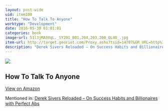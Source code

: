 ```yaml
---
layout: post-wide
uid: item100
title: "How To Talk To Anyone"
worktype: "Development"
date: 2016-05-30 01:01:01
categories: book
image-url: 51l3jMA9XqL._SY291_BO1,204,203,200_QL40_.jpg
item-url: http://target.georiot.com/Proxy.ashx?tsid=14707&GR_URL=http%3A%2F%2Fwww.amazon.com%2FHow-Talk-Anyone-Success-Relationships%2Fdp%2F007141858X%2F
description: "Derek Sivers Reloaded – On Success Habits and Billionaires with Perfect Abs"
---
```

<a href="http://target.georiot.com/Proxy.ashx?tsid=14707&GR_URL=http%3A%2F%2Fwww.amazon.com%2FHow-Talk-Anyone-Success-Relationships%2Fdp%2F007141858X%2F" target="blank"><img src="../../../../img/thumbs/51l3jMA9XqL._SY291_BO1,204,203,200_QL40_.jpg" class="prod-img"></a>
<h2>How To Talk To Anyone</h2>
<p><a class="btn btn-primary" href="http://target.georiot.com/Proxy.ashx?tsid=14707&GR_URL=http%3A%2F%2Fwww.amazon.com%2FHow-Talk-Anyone-Success-Relationships%2Fdp%2F007141858X%2F" target="blank">View on Amazon</a><p>
<p>Mentioned in: <a href="http://fourhourworkweek.com/2015/12/28/derek-sivers-reloaded-on-success-habits-and-billionaires-with-perfect-abs/" target="blank">Derek Sivers Reloaded – On Success Habits and Billionaires with Perfect Abs</a></p>
